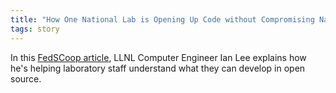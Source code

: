 ```yaml
---
title: "How One National Lab is Opening Up Code without Compromising National Security"
tags: story
---
```


In this [FedSCoop article](https://www.fedscoop.com/livermore-national-laboratory-open-source-github-2016/), LLNL Computer Engineer Ian Lee explains how he's helping laboratory staff understand what they can develop in open source.
